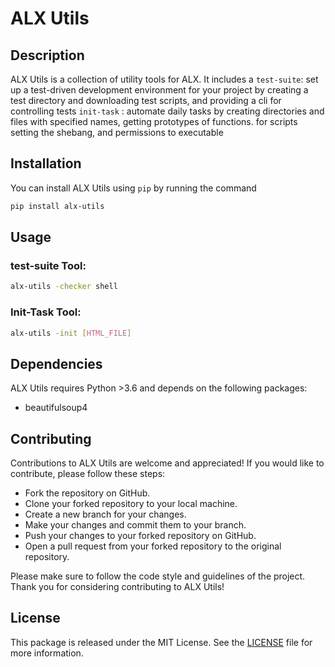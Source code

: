 # ALX Utils

## Description

ALX Utils is a collection of utility tools for ALX. It includes a 
`test-suite`: set up a test-driven development environment for your project by creating a test directory and downloading test scripts, and providing a cli for controlling tests
`init-task` : automate daily tasks by creating directories and files with specified names, getting prototypes of functions. for scripts setting the shebang, and permissions to executable

## Installation

You can install ALX Utils using `pip` by running the command 
```bash
pip install alx-utils
```

## Usage

### test-suite Tool:
```bash
alx-utils -checker shell
```

### Init-Task Tool:
```bash
alx-utils -init [HTML_FILE]
```

## Dependencies

ALX Utils requires Python >3.6 and depends on the following packages:

- beautifulsoup4

## Contributing

Contributions to ALX Utils are welcome and appreciated! If you would like to contribute, please follow these steps:

- Fork the repository on GitHub.
- Clone your forked repository to your local machine.
- Create a new branch for your changes.
- Make your changes and commit them to your branch.
- Push your changes to your forked repository on GitHub.
- Open a pull request from your forked repository to the original repository.

Please make sure to follow the code style and guidelines of the project. Thank you for considering contributing to ALX Utils!

## License

This package is released under the MIT License. See the [LICENSE](LICENSE) file for more information.
